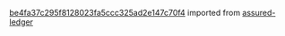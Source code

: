 [be4fa37c295f8128023fa5ccc325ad2e147c70f4](https://github.com/insolar/assured-ledger/commit/be4fa37c295f8128023fa5ccc325ad2e147c70f4) imported from [assured-ledger](https://github.com/insolar/assured-ledger)
